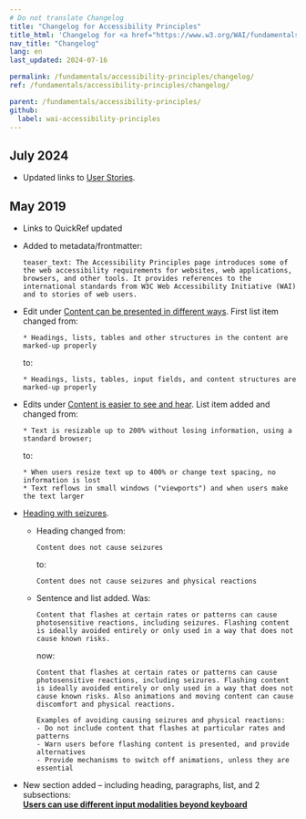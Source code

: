 ```yaml
---
# Do not translate Changelog
title: "Changelog for Accessibility Principles"
title_html: 'Changelog for <a href="https://www.w3.org/WAI/fundamentals/accessibility-principles/">Accessibility Principles</a>'
nav_title: "Changelog"
lang: en
last_updated: 2024-07-16

permalink: /fundamentals/accessibility-principles/changelog/
ref: /fundamentals/accessibility-principles/changelog/

parent: /fundamentals/accessibility-principles/
github:
  label: wai-accessibility-principles
---
```


## July 2024

* Updated links to [User Stories](/people-use-web/user-stories/).

## May 2019

* Links to QuickRef updated

* Added to metadata/frontmatter:

  ```
  teaser_text: The Accessibility Principles page introduces some of the web accessibility requirements for websites, web applications, browsers, and other tools. It provides references to the international standards from W3C Web Accessibility Initiative (WAI) and to stories of web users.
  ```

* Edit under [Content can be presented in different ways](/fundamentals/accessibility-principles/#adaptable). First list item changed from:

  ```
  * Headings, lists, tables and other structures in the content are marked-up properly
  ```
  
  to:
  
  ```
  * Headings, lists, tables, input fields, and content structures are marked-up properly
  ```

* Edits under [Content is easier to see and hear](/fundamentals/accessibility-principles/#distinguishable). 
List item added and changed from:

  ```
  * Text is resizable up to 200% without losing information, using a standard browser;
  ```

  to:
  
  ```
  * When users resize text up to 400% or change text spacing, no information is lost
  * Text reflows in small windows ("viewports") and when users make the text larger
  ```

* [Heading with seizures](/fundamentals/accessibility-principles/#safe).

  * Heading changed from:

    ```
    Content does not cause seizures
    ``` 
 
    to:

    ```
    Content does not cause seizures and physical reactions
    ```

  * Sentence and list added. Was:

    ```
    Content that flashes at certain rates or patterns can cause photosensitive reactions, including seizures. Flashing content is ideally avoided entirely or only used in a way that does not cause known risks.
    ```

    now:

    ```
    Content that flashes at certain rates or patterns can cause photosensitive reactions, including seizures. Flashing content is ideally avoided entirely or only used in a way that does not cause known risks. Also animations and moving content can cause discomfort and physical reactions.
  
    Examples of avoiding causing seizures and physical reactions:
    - Do not include content that flashes at particular rates and patterns
    - Warn users before flashing content is presented, and provide alternatives
    - Provide mechanisms to switch off animations, unless they are essential
    ```

* New section added – including heading, paragraphs, list, and 2 subsections:  
  **[Users can use different input modalities beyond keyboard](/fundamentals/accessibility-principles/#modalities)**

